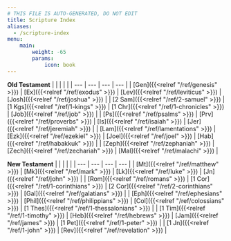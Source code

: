```yaml
---
# THIS FILE IS AUTO-GENERATED, DO NOT EDIT
title: Scripture Index
aliases:
  - /scripture-index
menu:
    main:
        weight: -65
        params:
            icon: book
---
```


**Old Testament**
|  |  |  |  |
| --- | --- | --- | --- |
| [Gen]({{<relref "/ref/genesis" >}}) | [Ex]({{<relref "/ref/exodus" >}}) | [Lev]({{<relref "/ref/leviticus" >}}) | [Josh]({{<relref "/ref/joshua" >}}) |
| [2 Sam]({{<relref "/ref/2-samuel" >}}) | [1 Kgs]({{<relref "/ref/1-kings" >}}) | [1 Chr]({{<relref "/ref/1-chronicles" >}}) | [Job]({{<relref "/ref/job" >}}) |
| [Ps]({{<relref "/ref/psalms" >}}) | [Prv]({{<relref "/ref/proverbs" >}}) | [Is]({{<relref "/ref/isaiah" >}}) | [Jer]({{<relref "/ref/jeremiah" >}}) |
| [Lam]({{<relref "/ref/lamentations" >}}) | [Ezk]({{<relref "/ref/ezekiel" >}}) | [Joel]({{<relref "/ref/joel" >}}) | [Hab]({{<relref "/ref/habakkuk" >}}) |
| [Zeph]({{<relref "/ref/zephaniah" >}}) | [Zech]({{<relref "/ref/zechariah" >}}) | [Mal]({{<relref "/ref/malachi" >}}) |

**New Testament**
|  |  |  |  |
| --- | --- | --- | --- |
| [Mt]({{<relref "/ref/matthew" >}}) | [Mk]({{<relref "/ref/mark" >}}) | [Lk]({{<relref "/ref/luke" >}}) | [Jn]({{<relref "/ref/john" >}}) |
| [Rom]({{<relref "/ref/romans" >}}) | [1 Cor]({{<relref "/ref/1-corinthians" >}}) | [2 Cor]({{<relref "/ref/2-corinthians" >}}) | [Gal]({{<relref "/ref/galatians" >}}) |
| [Eph]({{<relref "/ref/ephesians" >}}) | [Phil]({{<relref "/ref/philippians" >}}) | [Col]({{<relref "/ref/colossians" >}}) | [1 Thes]({{<relref "/ref/1-thessalonians" >}}) |
| [1 Tim]({{<relref "/ref/1-timothy" >}}) | [Heb]({{<relref "/ref/hebrews" >}}) | [Jam]({{<relref "/ref/james" >}}) | [1 Pet]({{<relref "/ref/1-peter" >}}) |
| [1 Jn]({{<relref "/ref/1-john" >}}) | [Rev]({{<relref "/ref/revelation" >}}) |
